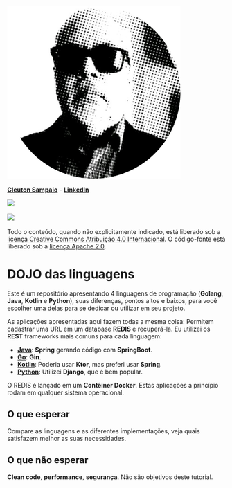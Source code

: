 ![](./me.png)

[**Cleuton Sampaio**](https://github.com/cleuton) - [**LinkedIn**](https://www.linkedin.com/in/cleutonsampaio/) 

[![](./banner_livros2.png)](https://www.lcm.com.br/site/#livros/busca?term=cleuton)

![](./88x31.png)

Todo o conteúdo, quando não explicitamente indicado, está liberado sob a [licença Creative Commons Atribuição 4.0 Internacional](http://creativecommons.org/licenses/by/4.0/). O código-fonte está liberado sob a [licença Apache 2.0](https://www.apache.org/licenses/LICENSE-2.0).

# DOJO das linguagens

Este é um repositório apresentando 4 linguagens de programação (**Golang**, **Java**, **Kotlin** e **Python**), suas diferenças, pontos altos e baixos, para você escolher uma delas para se dedicar ou utilizar em seu projeto. 

As aplicações apresentadas aqui fazem todas a mesma coisa: Permitem cadastrar uma URL em um database **REDIS** e recuperá-la. Eu utilizei os **REST** frameworks mais comuns para cada linguagem: 

- [**Java**](./java/): **Spring** gerando código com **SpringBoot**.
- [**Go**](./golang/): **Gin**.
- [**Kotlin**](./kotlin/): Poderia usar **Ktor**, mas preferi usar **Spring**.
- [**Python**](./python/): Utilizei **Django**, que é bem popular. 

O REDIS é lançado em um **Contêiner Docker**. Estas aplicações a princípio rodam em qualquer sistema operacional. 

## O que esperar

Compare as linguagens e as diferentes implementações, veja quais satisfazem melhor as suas necessidades. 

## O que não esperar

**Clean code**, **performance**, **segurança**. Não são objetivos deste tutorial. 

